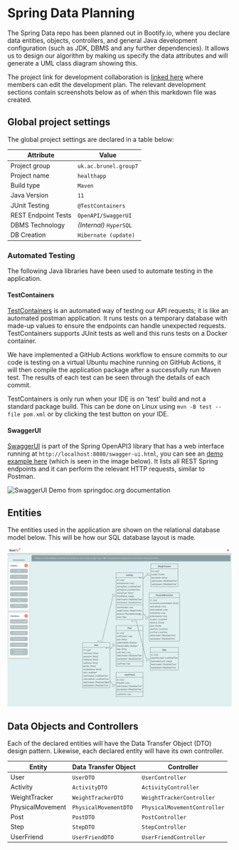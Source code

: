 # Spring Data Planning

The Spring Data repo has been planned out in Bootify.io, where you declare data entities, objects, controllers, and general Java development configuration (such as JDK, DBMS and any further dependencies). It allows us to design our algorithm by making us specify the data attributes and will generate a UML class diagram showing this.

The project link for development collaboration is [linked here](https://bootify.io/app/B4VZDWFTBX9M) where members can edit the development plan. The relevant development sections contain screenshots below as of when this markdown file was created.

## Global project settings

The global project settings are declared in a table below:

| Attribute | Value |
|--|--|
| Project group | `uk.ac.brunel.group7` |
| Project name | `healthapp` |
| Build type | `Maven` |
| Java Version | `11` |
| JUnit Testing | `@TestContainers` |
| REST Endpoint Tests | `OpenAPI/SwaggerUI` |
| DBMS Technology | *(Internal)* `HyperSQL` |
| DB Creation | `Hibernate (update)` |

### Automated Testing
The following Java libraries have been used to automate testing in the application.

#### TestContainers
[TestContainers](https://www.testcontainers.org/) is an automated way of testing our API requests; it is like an automated postman application. It runs tests on a temporary database with made-up values to ensure the endpoints can handle unexpected requests. TestContainers supports JUnit tests as well and this runs tests on a Docker container.

We have implemented a GitHub Actions workflow to ensure commits to our code is testing on a virtual Ubuntu machine running on GitHub Actions, it will then compile the application package after a successfully run Maven test. The results of each test can be seen through the details of each commit.

TestContainers is only run when your IDE is on 'test' build and not a standard package build. This can be done on Linux using `mvn -B test --file pom.xml` or by clicking the test button on your IDE.

#### SwaggerUI
[SwaggerUI](https://springdoc.org/) is part of the Spring OpenAPI3 library that has a web interface running at `http://localhost:8080/swagger-ui.html`, you can see an [demo example here](http://158.101.164.60:8081/swagger-ui/index.html?configUrl=/v3/api-docs/swagger-config) (which is seen in the image below). It lists all REST Spring endpoints and it can perform the relevant HTTP requests, similar to Postman.

![SwaggerUI Demo from springdoc.org documentation](https://springdoc.org/images/pets.png)

## Entities

The entities used in the application are shown on the relational database model below. This will be how our SQL database layout is made.

![Relational database model](assets/DatabaseModel.png)

## Data Objects and Controllers

Each of the declared entities will have the Data Transfer Object (DTO) design pattern. Likewise, each declared entity will have its own controller.

| Entity | Data Transfer Object | Controller |
|--|--|--|
| User | `UserDTO` | `UserController` |
| Activity | `ActivityDTO` | `ActivityController` |
| WeightTracker | `WeightTrackerDTO` | `WeightTrackerController` |
| PhysicalMovement | `PhysicalMovementDTO` | `PhysicalMovementController` |
| Post | `PostDTO` | `PostController` |
| Step | `StepDTO` | `StepController` |
| UserFriend | `UserFriendDTO` | `UserFriendController` |
